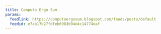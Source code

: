 ```yaml
---
title: Computo Ergo Sum
params:
  feedlink: https://computoergosum.blogspot.com/feeds/posts/default
  feedid: e7ab17b27fdfeb6983b94e4c14774eaf
---
```


